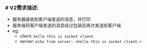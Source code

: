 ### # V2需求描述:
* 服务器接收到客户端发送的消息，并打印
* 服务端将客户端发送的消息经过包装后再次发送给客户端
* eg:
    * client: `hello this is socket client.`
    * server: `echo from server: <hello this is socket client.>`